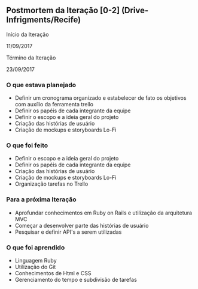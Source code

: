 <h2>Postmortem da Iteração [0-2] (Drive-Infrigments/Recife)</h2>
<p>Início da Iteração</p>
<p>11/09/2017</p>
<p>Término da Iteração</p>
<p>23/09/2017</p>
<h3>O que estava planejado</h3>
<ul>
<li>Definir um cronograma organizado e estabelecer de fato os objetivos com auxílio da ferramenta trello</li>
<li>Definir os papéis de cada integrante da equipe</li>
<li>Definir o escopo e a ideia geral do projeto</li>
<li>Criação das histórias de usuário</li>
<li>Criação de mockups e storyboards Lo-Fi</li>
</ul>
<h3>O que foi feito</h3>
<ul>
<li>Definir o escopo e a ideia geral do projeto</li>
<li>Definir os papéis de cada integrante da equipe</li>
<li>Criação das histórias de usuário</li>
<li>Criação de mockups e storyboards Lo-Fi</li>
<li>Organização tarefas no Trello</p>
</ul>
<h3>Para a próxima Iteração</h3>
<ul>
<li>Aprofundar conhecimentos em Ruby on Rails e utilização da arquitetura MVC</li>
<li>Começar a desenvolver parte das histórias de usuário</li>
<li>Pesquisar e definir API's a serem utilizadas</li>
</ul>
<h3>O que foi aprendido</h3>
<ul>
<li>Linguagem Ruby</li>
<li>Utilização do Git</li>
<li>Conhecimentos de Html e CSS</li>
<li>Gerenciamento do tempo e subdivisão de tarefas</li>
</ul>
